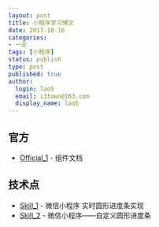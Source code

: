 ```yaml
---
layout: post
title: 小程序学习博文
date: 2017-10-16
categories:
- 一业
tags: [小程序]
status: publish
type: post
published: true
author:
  login: lao5
  email: i3town@163.com
  display_name: lao5
---
```


## 官方
* [Official_1][] - 组件文档


## 技术点
* [Skill_1][] - 微信小程序 实时圆形进度条实现
* [Skill_2][] - 微信小程序——自定义圆形进度条


[Official_1]: https://mp.weixin.qq.com/debug/wxadoc/dev/component/

[Skill_1]: http://www.jianshu.com/p/eab547396163
[Skill_2]: http://blog.csdn.net/wl1769127285/article/details/53910414
